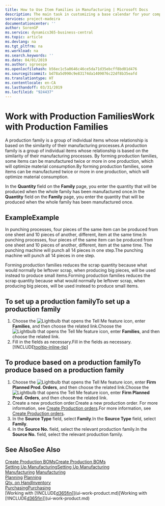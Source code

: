 ```yaml
---
title: How to Use Item Families in Manufacturing | Microsoft Docs
description: The main task in customizing a base calendar for your company, or one of its business partners, is to enter any changes to working and nonworking day status.
services: project-madeira
documentationcenter: ''
author: SorenGP
ms.service: dynamics365-business-central
ms.topic: article
ms.devlang: na
ms.tgt_pltfrm: na
ms.workload: na
ms.search.keywords: ''
ms.date: 04/01/2019
ms.author: sgroespe
ms.openlocfilehash: b56ec1c5a0646c46ce5da71d35ebcff8bd01d476
ms.sourcegitcommit: bd78a5d990c9e83174da1409076c22df8b35eafd
ms.translationtype: HT
ms.contentlocale: en-CA
ms.lasthandoff: 03/31/2019
ms.locfileid: "924437"
---
```

# <a name="work-with-production-families"></a><span data-ttu-id="9e7e5-103">Work with Production Families</span><span class="sxs-lookup"><span data-stu-id="9e7e5-103">Work with Production Families</span></span>
<span data-ttu-id="9e7e5-104">A production family is a group of individual items whose relationship is based on the similarity of their manufacturing processes.</span><span class="sxs-lookup"><span data-stu-id="9e7e5-104">A production family is a group of individual items whose relationship is based on the similarity of their manufacturing processes.</span></span> <span data-ttu-id="9e7e5-105">By forming production families, some items can be manufactured twice or more in one production, which will optimize material consumption.</span><span class="sxs-lookup"><span data-stu-id="9e7e5-105">By forming production families, some items can be manufactured twice or more in one production, which will optimize material consumption.</span></span>

<span data-ttu-id="9e7e5-106">In the **Quantity** field on the **Family** page, you enter the quantity that will be produced when the whole family has been manufactured once.</span><span class="sxs-lookup"><span data-stu-id="9e7e5-106">In the **Quantity** field on the **Family** page, you enter the quantity that will be produced when the whole family has been manufactured once.</span></span>

## <a name="example"></a><span data-ttu-id="9e7e5-107">Example</span><span class="sxs-lookup"><span data-stu-id="9e7e5-107">Example</span></span>
<span data-ttu-id="9e7e5-108">In punching processes, four pieces of the same item can be produced from one sheet and 10 pieces of another, different, item at the same time.</span><span class="sxs-lookup"><span data-stu-id="9e7e5-108">In punching processes, four pieces of the same item can be produced from one sheet and 10 pieces of another, different, item at the same time.</span></span> <span data-ttu-id="9e7e5-109">The punching machine will punch all 14 pieces in one step.</span><span class="sxs-lookup"><span data-stu-id="9e7e5-109">The punching machine will punch all 14 pieces in one step.</span></span>

<span data-ttu-id="9e7e5-110">Forming production families reduces the scrap quantity because what would normally be leftover scrap, when producing big pieces, will be used instead to produce small items.</span><span class="sxs-lookup"><span data-stu-id="9e7e5-110">Forming production families reduces the scrap quantity because what would normally be leftover scrap, when producing big pieces, will be used instead to produce small items.</span></span>

## <a name="to-set-up-a-production-family"></a><span data-ttu-id="9e7e5-111">To set up a production family</span><span class="sxs-lookup"><span data-stu-id="9e7e5-111">To set up a production family</span></span>
1. <span data-ttu-id="9e7e5-112">Choose the ![Lightbulb that opens the Tell Me feature](media/ui-search/search_small.png "Tell me what you want to do") icon, enter **Families**, and then choose the related link.</span><span class="sxs-lookup"><span data-stu-id="9e7e5-112">Choose the ![Lightbulb that opens the Tell Me feature](media/ui-search/search_small.png "Tell me what you want to do") icon, enter **Families**, and then choose the related link.</span></span>
2. <span data-ttu-id="9e7e5-113">Fill in the fields as necessary.</span><span class="sxs-lookup"><span data-stu-id="9e7e5-113">Fill in the fields as necessary.</span></span> [!INCLUDE[tooltip-inline-tip](includes/tooltip-inline-tip_md.md)]

## <a name="to-produce-based-on-a-production-family"></a><span data-ttu-id="9e7e5-114">To produce based on a production family</span><span class="sxs-lookup"><span data-stu-id="9e7e5-114">To produce based on a production family</span></span>
1. <span data-ttu-id="9e7e5-115">Choose the ![Lightbulb that opens the Tell Me feature](media/ui-search/search_small.png "Tell me what you want to do") icon, enter **Firm Planned Prod. Orders**, and then choose the related link.</span><span class="sxs-lookup"><span data-stu-id="9e7e5-115">Choose the ![Lightbulb that opens the Tell Me feature](media/ui-search/search_small.png "Tell me what you want to do") icon, enter **Firm Planned Prod. Orders**, and then choose the related link.</span></span>
2. <span data-ttu-id="9e7e5-116">Create a new production order.</span><span class="sxs-lookup"><span data-stu-id="9e7e5-116">Create a new production order.</span></span> <span data-ttu-id="9e7e5-117">For more information, see [Create Production orders](production-how-to-create-production-orders.md).</span><span class="sxs-lookup"><span data-stu-id="9e7e5-117">For more information, see [Create Production orders](production-how-to-create-production-orders.md).</span></span>
3. <span data-ttu-id="9e7e5-118">In the **Source Type** field, select **Family**.</span><span class="sxs-lookup"><span data-stu-id="9e7e5-118">In the **Source Type** field, select **Family**.</span></span>  
4. <span data-ttu-id="9e7e5-119">In the **Source No.** field, select the relevant production family.</span><span class="sxs-lookup"><span data-stu-id="9e7e5-119">In the **Source No.** field, select the relevant production family.</span></span>

## <a name="see-also"></a><span data-ttu-id="9e7e5-120">See Also</span><span class="sxs-lookup"><span data-stu-id="9e7e5-120">See Also</span></span>
[<span data-ttu-id="9e7e5-121">Create Production BOMs</span><span class="sxs-lookup"><span data-stu-id="9e7e5-121">Create Production BOMs</span></span>](production-how-to-create-production-boms.md)  
[<span data-ttu-id="9e7e5-122">Setting Up Manufacturing</span><span class="sxs-lookup"><span data-stu-id="9e7e5-122">Setting Up Manufacturing</span></span>](production-configure-production-processes.md)  
<span data-ttu-id="9e7e5-123">[Manufacturing](production-manage-manufacturing.md)  </span><span class="sxs-lookup"><span data-stu-id="9e7e5-123">[Manufacturing](production-manage-manufacturing.md)  </span></span>  
<span data-ttu-id="9e7e5-124">[Planning](production-planning.md) </span><span class="sxs-lookup"><span data-stu-id="9e7e5-124">[Planning](production-planning.md) </span></span>  
[<span data-ttu-id="9e7e5-125">Qty. on Hand</span><span class="sxs-lookup"><span data-stu-id="9e7e5-125">Inventory</span></span>](inventory-manage-inventory.md)  
[<span data-ttu-id="9e7e5-126">Purchasing</span><span class="sxs-lookup"><span data-stu-id="9e7e5-126">Purchasing</span></span>](purchasing-manage-purchasing.md)  
<span data-ttu-id="9e7e5-127">[Working with [!INCLUDE[d365fin](includes/d365fin_md.md)]](ui-work-product.md)</span><span class="sxs-lookup"><span data-stu-id="9e7e5-127">[Working with [!INCLUDE[d365fin](includes/d365fin_md.md)]](ui-work-product.md)</span></span>
